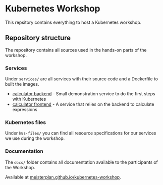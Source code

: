 # Kubernetes Workshop

This repsitory contains everything to host a Kubernetes workshop.

## Repository structure

The repository contains all sources used in the hands-on parts of the workshop.

### Services

Under `services/` are all services with their source code and a Dockerfile to built the images.

- [calculator backend](services/calculator-backend/) - Small demonstration service to do the first steps with Kubernetes
- [calculator frontend](services/calculator-frontend/) - A service that relies on the backend to calculate expressions

### Kubernetes files

Under `k8s-files/` you can find all resource specifications for our services we use during the workshop.

### Documentation

The `docs/` folder contains all documentation available to the participants of the Workshop.

Available at [meisterplan.github.io/kubernetes-workshop](https://meisterplan.github.io/kubernetes-workshop/).

